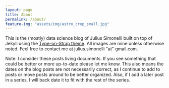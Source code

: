 ```yaml
---
layout: page
title: About
permalink: /about/
feature-img: "assets/img/astro_crop_small.jpg"
---
```


This is the (mostly) data science blog of Julius Simonelli built on top of Jekyll using the [Type-on-Strap theme](https://github.io/sylhare/Type-on-Strap). All images are mine unless otherwise noted. Feel free to contact me at julius.simonelli "at" gmail.com.

Note: I consider these posts living documents. If you see something that could be better or more up-to-date please let me know. This also means the dates on the blog posts are not necessarily correct, as I continue to add to posts or move posts around to be better organized. Also, if I add a later post in a series, I will back date it to fit with the rest of the series.
